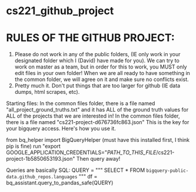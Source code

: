 # cs221_github_project
# RULES OF THE GITHUB PROJECT:
1. Please do not work in any of the public folders, (IE only work in your designated folder which I (David) have made for you). We can try to work on master as a team, but in order for this to work, you MUST only edit files in your own folder! When we are all ready to have something in the common folder, we will agree on it and make sure no conflicts exist.
2. Pretty much it. Don't put things that are too larger for github (IE data dumps, html scrapes, etc). 

Starting files:
In the common files folder, there is a file named "all_project_ground_truths.txt" and it has ALL of the ground truth values for ALL of the projects that we are interested in! 
In the common files folder, there is a file named "cs221-project-d676736fc863.json" This is the key for your bigquery access. Here's how you use it. 

from bq_helper import BigQueryHelper (must have this installed first, I think pip is fine)
run "export GOOGLE_APPLICATION_CREDENTIALS=\"*PATH_TO_THIS_FILE*/cs221-project-1b5850653193.json\"
Then query away!

Queries are basically SQL:
QUERY = """
        SELECT *
        FROM `bigquery-public-data.github_repos.languages`
        """
df = bq_assistant.query_to_pandas_safe(QUERY)
